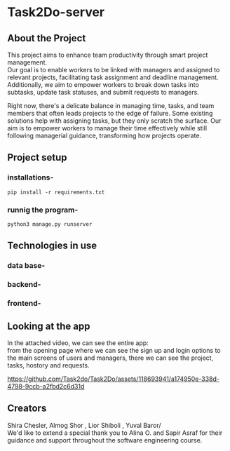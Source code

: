 # Task2Do-server

## About the Project
This project aims to enhance team productivity through smart project management.<br/> 
Our goal is to enable workers to be linked with managers and assigned to relevant projects, facilitating task assignment and deadline management. <br/>
Additionally, we aim to empower workers to break down tasks into subtasks, update task statuses, and submit requests to managers.

Right now, there's a delicate balance in managing time, tasks, and team members that often leads projects to the edge of failure. Some existing solutions help with assigning tasks, but they only scratch the surface. Our aim is to empower workers to manage their time effectively while still following managerial guidance, transforming how projects operate.

## Project setup
### installations- 
```pip install -r requirements.txt```
### runnig the program- 
``` python3 manage.py runserver ```

## Technologies in use
### data base-

### backend- 

### frontend-

## Looking at the app 
In the attached video, we can see the entire app: <br/>
from the opening page where we can see the sign up and login options to the main screens of users and managers, there we can see the project, tasks, hostory and requests.  

https://github.com/Task2do/Task2Do/assets/118693941/a174950e-338d-4798-9ccb-a2fbd2c6d31d

## Creators 
Shira Chesler, Almog Shor , Lior Shiboli , Yuval Baror/ <br/> 
We'd like to extend a special thank you to Alina O. and Sapir Asraf for their guidance and support throughout the software engineering course.







